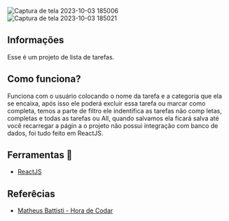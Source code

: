![Captura de tela 2023-10-03 185006](https://github.com/Emanuelsyngles/To-Do-List/assets/122393755/a4fe9895-ac9b-4b7b-bad6-caeeaf59d49a)
![Captura de tela 2023-10-03 185021](https://github.com/Emanuelsyngles/To-Do-List/assets/122393755/166e7332-2477-432d-ab32-0f8fb2263b9c)


## Informações
 Esse é um projeto de lista de tarefas.

 ## Como funciona?

 Funciona com o usuário colocando o nome da tarefa e a categoria que ela se encaixa, após isso ele poderá 
 excluir essa tarefa ou marcar como completa, temos a parte de filtro ele indentifica as tarefas não comp
 letas, completas e todas as tarefas ou All, quando salvamos ela ficará salva até você recarregar a págin
 a o projeto não possui integração com banco de dados, foi tudo feito em ReactJS.

 ## Ferramentas 🔧
- [ReactJS](https://react.dev/)
  
 ## Referêcias

 - [Matheus Battisti - Hora de Codar](https://www.youtube.com/watch?v=YVEVrigByKY&ab_channel=MatheusBattisti-HoradeCodar)

